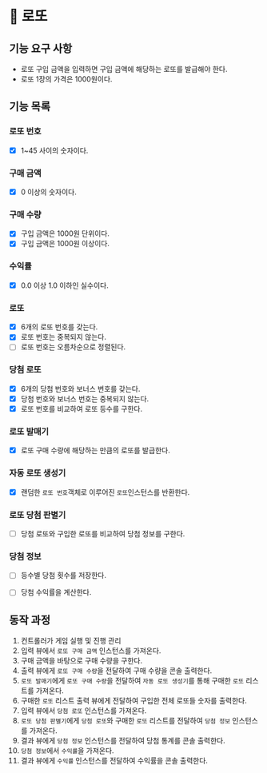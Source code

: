 # 🚀 로또

## 기능 요구 사항
- 로또 구입 금액을 입력하면 구입 금액에 해당하는 로또를 발급해야 한다.
- 로또 1장의 가격은 1000원이다.

## 기능 목록
### 로또 번호
- [x] 1~45 사이의 숫자이다.

### 구매 금액
- [x] 0 이상의 숫자이다.

### 구매 수량
- [x] 구입 금액은 1000원 단위이다.
- [x] 구입 금액은 1000원 이상이다.

### 수익률
- [x] 0.0 이상 1.0 이하인 실수이다.

### 로또
- [x] 6개의 로또 번호를 갖는다.
- [x] 로또 번호는 중복되지 않는다.
- [ ] 로또 번호는 오름차순으로 정렬된다.

### 당첨 로또
- [x] 6개의 당첨 번호와 보너스 번호를 갖는다.
- [x] 당첨 번호와 보너스 번호는 중복되지 않는다.
- [x] 로또 번호를 비교하여 로또 등수를 구한다.

### 로또 발매기
- [x] 로또 구매 수량에 해당하는 만큼의 로또를 발급한다.

### 자동 로또 생성기
- [x] 랜덤한 `로또 번호`객체로 이루어진 `로또`인스턴스를 반환한다.

### 로또 당첨 판별기
- [ ] 당첨 로또와 구입한 로또를 비교하여 당첨 정보를 구한다.

### 당첨 정보
- [ ] 등수별 당첨 횟수를 저장한다.
- [ ] 당첨 수익률을 계산한다.


## 동작 과정
1. 컨트롤러가 게임 실행 및 진행 관리
2. 입력 뷰에서 `로또 구매 금액` 인스턴스를 가져온다.
3. 구매 금액을 바탕으로 구매 수량을 구한다.
4. 출력 뷰에게 `로또 구매 수량`을 전달하여 구매 수량을 콘솔 출력한다.
5. `로또 발매기`에게 `로또 구매 수량`을 전달하여 `자동 로또 생성기`를 통해 구매한 `로또` 리스트를 가져온다.
6. 구매한 `로또` 리스트 출력 뷰에게 전달하여 구입한 전체 로또들 숫자를 출력한다.
7. 입력 뷰에서 `당첨 로또` 인스턴스를 가져온다.
8. `로또 당첨 판별기`에게 `당첨 로또`와 구매한 `로또` 리스트를 전달하여 `당첨 정보` 인스턴스를 가져온다.
9. 결과 뷰에게 `당첨 정보` 인스턴스를 전달하여 당첨 통계를 콘솔 출력한다.
10. `당첨 정보`에서 `수익률`을 가져온다.
11. 결과 뷰에게 `수익률` 인스턴스를 전달하여 수익률을 콘솔 출력한다.
